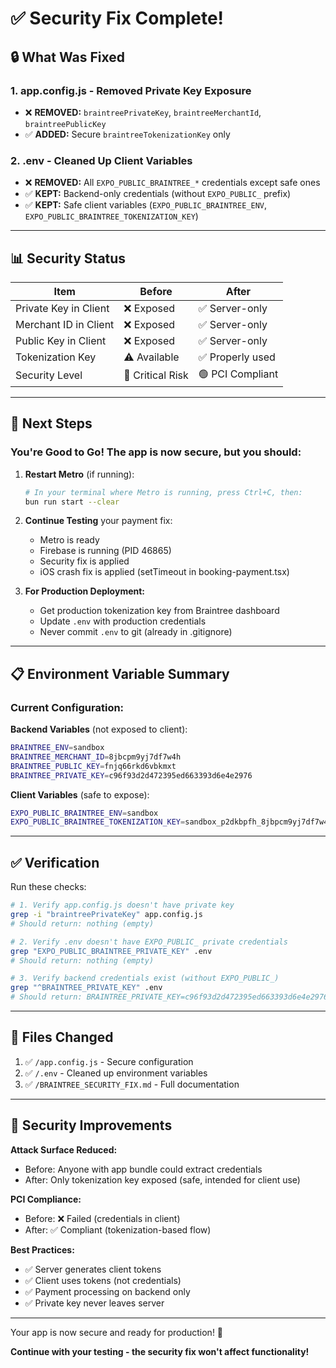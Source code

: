 # ✅ Security Fix Complete!

## 🔒 What Was Fixed

### 1. **app.config.js** - Removed Private Key Exposure
- ❌ **REMOVED:** `braintreePrivateKey`, `braintreeMerchantId`, `braintreePublicKey`
- ✅ **ADDED:** Secure `braintreeTokenizationKey` only

### 2. **.env** - Cleaned Up Client Variables
- ❌ **REMOVED:** All `EXPO_PUBLIC_BRAINTREE_*` credentials except safe ones
- ✅ **KEPT:** Backend-only credentials (without `EXPO_PUBLIC_` prefix)
- ✅ **KEPT:** Safe client variables (`EXPO_PUBLIC_BRAINTREE_ENV`, `EXPO_PUBLIC_BRAINTREE_TOKENIZATION_KEY`)

---

## 📊 Security Status

| Item | Before | After |
|------|--------|-------|
| Private Key in Client | ❌ Exposed | ✅ Server-only |
| Merchant ID in Client | ❌ Exposed | ✅ Server-only |
| Public Key in Client | ❌ Exposed | ✅ Server-only |
| Tokenization Key | ⚠️ Available | ✅ Properly used |
| Security Level | 🔴 Critical Risk | 🟢 PCI Compliant |

---

## 🚀 Next Steps

### **You're Good to Go!** The app is now secure, but you should:

1. **Restart Metro** (if running):
   ```bash
   # In your terminal where Metro is running, press Ctrl+C, then:
   bun run start --clear
   ```

2. **Continue Testing** your payment fix:
   - Metro is ready
   - Firebase is running (PID 46865)
   - Security fix is applied
   - iOS crash fix is applied (setTimeout in booking-payment.tsx)

3. **For Production Deployment:**
   - Get production tokenization key from Braintree dashboard
   - Update `.env` with production credentials
   - Never commit `.env` to git (already in .gitignore)

---

## 📋 Environment Variable Summary

### **Current Configuration:**

**Backend Variables** (not exposed to client):
```bash
BRAINTREE_ENV=sandbox
BRAINTREE_MERCHANT_ID=8jbcpm9yj7df7w4h
BRAINTREE_PUBLIC_KEY=fnjq66rkd6vbkmxt
BRAINTREE_PRIVATE_KEY=c96f93d2d472395ed663393d6e4e2976
```

**Client Variables** (safe to expose):
```bash
EXPO_PUBLIC_BRAINTREE_ENV=sandbox
EXPO_PUBLIC_BRAINTREE_TOKENIZATION_KEY=sandbox_p2dkbpfh_8jbpcm9yj7df7w4h
```

---

## ✅ Verification

Run these checks:

```bash
# 1. Verify app.config.js doesn't have private key
grep -i "braintreePrivateKey" app.config.js
# Should return: nothing (empty)

# 2. Verify .env doesn't have EXPO_PUBLIC_ private credentials
grep "EXPO_PUBLIC_BRAINTREE_PRIVATE_KEY" .env
# Should return: nothing (empty)

# 3. Verify backend credentials exist (without EXPO_PUBLIC_)
grep "^BRAINTREE_PRIVATE_KEY" .env
# Should return: BRAINTREE_PRIVATE_KEY=c96f93d2d472395ed663393d6e4e2976
```

---

## 🎯 Files Changed

1. ✅ `/app.config.js` - Secure configuration
2. ✅ `/.env` - Cleaned up environment variables
3. ✅ `/BRAINTREE_SECURITY_FIX.md` - Full documentation

---

## 🔐 Security Improvements

**Attack Surface Reduced:**
- Before: Anyone with app bundle could extract credentials
- After: Only tokenization key exposed (safe, intended for client use)

**PCI Compliance:**
- Before: ❌ Failed (credentials in client)
- After: ✅ Compliant (tokenization-based flow)

**Best Practices:**
- ✅ Server generates client tokens
- ✅ Client uses tokens (not credentials)
- ✅ Payment processing on backend only
- ✅ Private key never leaves server

---

Your app is now secure and ready for production! 🎉

**Continue with your testing - the security fix won't affect functionality!**
